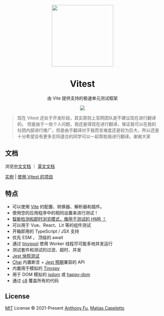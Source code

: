 <p align="center">
<img src="https://user-images.githubusercontent.com/11247099/145112184-a9ff6727-661c-439d-9ada-963124a281f7.png" height="200">
</p>

<h1 align="center">
Vitest
</h1>
<p align="center">
由 Vite 提供支持的极速单元测试框架
<p>
<p align="center">
  <a href="https://www.npmjs.com/package/vitest"><img src="https://img.shields.io/npm/v/vitest?color=a1b858&label="></a>
<p>

> 现在 Vitest 还处于开发阶段，其实原则上官网团队是不建议现在进行翻译的。
> 但是由于一些个人问题，我还是得现在进行翻译，保证我可以在我的社团内部进行推广，但是由于翻译对于我而言难度还是较为巨大，所以还是十分希望会有更多志同道合的同学可以一起帮助我进行翻译。谢谢大家

## 文档

浏览[中文文档](https://inet-vitest.netlify.app/) ｜ [英文文档](https://vitest.dev/)

[实例](https://inet-vitest.netlify.app/guide/#%E5%AE%9E%E4%BE%8B) | [使用 Vitest 的项目](https://inet-vitest.netlify.app/guide/#%E4%BD%BF%E7%94%A8-vitest-%E7%9A%84%E9%A1%B9%E7%9B%AE)

## 特点

- 可以使用 [Vite](https://cn.vitejs.dev/) 的配置、转换器、解析器和插件。
- 使用您的应用程序中的相同设置来进行测试！
- [智能检测和即时浏览模式，像用于测试的 HMR ！](https://twitter.com/antfu7/status/1468233216939245579)
- 可以用于 Vue、React、Lit 等的组件测试
- 开箱即用的 TypeScript / JSX 支持
- 优先 ESM ， 顶级的 await
- 通过 [tinypool](https://github.com/tinylibs/tinypool) 使用 Worker 线程尽可能多地并发运行
- 测试套件和测试的过滤、超时、并发
- [Jest 快照测试](https://jestjs.io/zh-Hans/docs/snapshot-testing)
- [Chai](https://www.chaijs.com/) 内置断言 + [Jest 预期](https://jestjs.io/zh-Hans/docs/expect)兼容的 API
- 内置用于模拟的 [Tinyspy](https://github.com/tinylibs/tinyspy)
- 用于 DOM 模拟的 [jsdom](https://github.com/jsdom/jsdom) 或 [happy-dom](https://github.com/capricorn86/happy-dom)
- 通过 [c8](https://github.com/bcoe/c8) 覆盖所有的代码

## License

[MIT](./LICENSE) License © 2021-Present [Anthony Fu](https://github.com/antfu), [Matias Capeletto](https://github.com/patak-dev)
